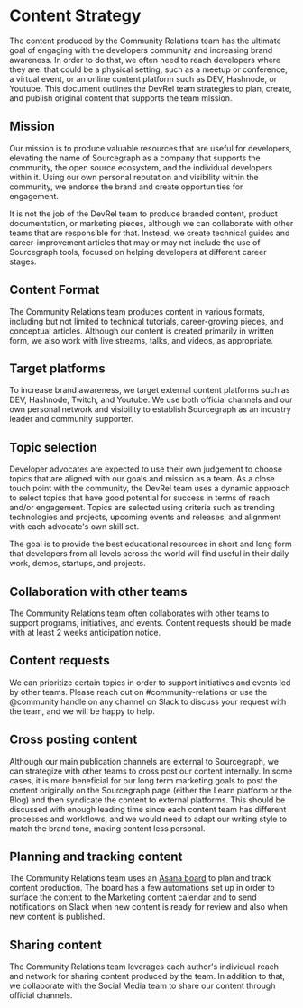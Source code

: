 # Content Strategy

The content produced by the Community Relations team has the ultimate goal of engaging with the developers community and increasing brand awareness. In order to do that, we often need to reach developers where they are: that could be a physical setting, such as a meetup or conference, a virtual event, or an online content platform such as DEV, Hashnode, or Youtube. This document outlines the DevRel team strategies to plan, create, and publish original content that supports the team mission.

## Mission
Our mission is to produce valuable resources that are useful for developers, elevating the name of Sourcegraph as a company that supports the community, the open source ecosystem, and the individual developers within it. Using our own personal reputation and visibility within the community, we endorse the brand and create opportunities for engagement.

It is not the job of the DevRel team to produce branded content, product documentation, or marketing pieces, although we can collaborate with other teams that are responsible for that. Instead, we create technical guides and career-improvement articles that may or may not include the use of Sourcegraph tools, focused on helping developers at different career stages.

## Content Format
The Community Relations team produces content in various formats, including but not limited to technical tutorials, career-growing pieces, and conceptual articles. Although our content is created primarily in written form, we also work with live streams, talks, and videos, as appropriate.

## Target platforms
To increase brand awareness, we target external content platforms such as DEV, Hashnode, Twitch, and Youtube. We use both official channels and our own personal network and visibility to establish Sourcegraph as an industry leader and community supporter.

## Topic selection
Developer advocates are expected to use their own judgement to choose topics that are aligned with our goals and mission as a team. As a close touch point with the community, the DevRel team uses a dynamic approach to select topics that have good potential for success in terms of reach and/or engagement. Topics are selected using criteria such as trending technologies and projects, upcoming events and releases, and alignment with each advocate's own skill set.

The goal is to provide the best educational resources in short and long form that developers from all levels across the world will find useful in their daily work, demos, startups, and projects.

## Collaboration with other teams
The Community Relations team often collaborates with other teams to support programs, initiatives, and events. Content requests should be made with at least 2 weeks anticipation notice.

## Content requests
We can prioritize certain topics in order to support initiatives and events led by other teams. Please reach out on #community-relations or use the @community handle on any channel on Slack to discuss your request with the team, and we will be happy to help.

## Cross posting content
Although our main publication channels are external to Sourcegraph, we can strategize with other teams to cross post our content internally. In some cases, it is more beneficial for our long term marketing goals to post the content originally on the Sourcegraph page (either the Learn platform or the Blog) and then syndicate the content to external platforms. This should be discussed with enough leading time since each content team has different processes and workflows, and we would need to adapt our writing style to match the brand tone, making content less personal.

## Planning and tracking content
The Community Relations team uses an [Asana board](https://app.asana.com/0/1201225298094752/board) to plan and track content production. The board has a few automations set up in order to surface the content to the Marketing content calendar and to send notifications on Slack when new content is ready for review and also when new content is published.

## Sharing content
The Community Relations team leverages each author's individual reach and network for sharing content produced by the team. In addition to that, we collaborate with the Social Media team to share our content through official channels.

